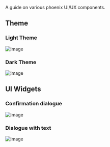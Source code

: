 A guide on various phoenix UI/UX components.
## Theme
### Light Theme
![image](https://user-images.githubusercontent.com/5336369/147869118-37a055be-5393-4ffc-8e79-ad929a82744e.png)
### Dark Theme
![image](https://user-images.githubusercontent.com/5336369/147869123-5563a495-1b58-43d4-89c6-93570a21a763.png)

## UI Widgets
### Confirmation dialogue
![image](https://user-images.githubusercontent.com/5336369/138285967-786467c4-18b4-49fd-8312-76104ccf89c8.png)

### Dialogue with text
![image](https://user-images.githubusercontent.com/5336369/138287290-717d766c-ed11-4edf-8e88-f1ea60934404.png)